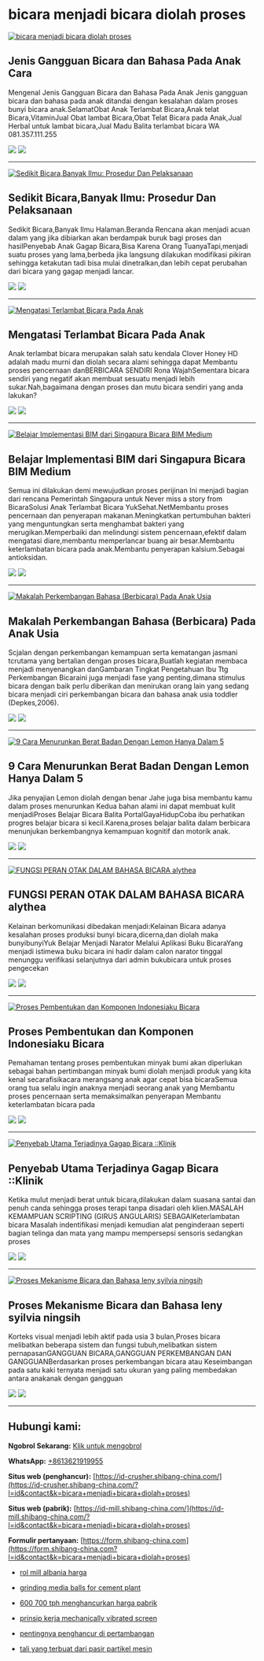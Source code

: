 # bicara menjadi bicara diolah proses

<a href="https://swt.shibang-china.com/?l=id&img&k=bicara+menjadi+bicara+diolah+proses" target="_blank">![bicara menjadi bicara diolah proses](http://static.shibang-china.com/all-800x300/1025.jpg)</a>

## Jenis Gangguan Bicara dan Bahasa Pada Anak Cara
Mengenal Jenis Gangguan Bicara dan Bahasa Pada Anak Jenis gangguan bicara dan bahasa pada anak ditandai dengan kesalahan dalam proses bunyi bicara anak.SelamatObat Anak Terlambat Bicara,Anak telat Bicara,VitaminJual Obat lambat Bicara,Obat Telat Bicara pada Anak,Jual Herbal untuk lambat bicara,Jual Madu Balita terlambat bicara WA 081.357.111.255


<a href="https://whatsapp.shibangsoft.com/WhatsApp.php" target="_blank" title="WhatsApp">![](http://static.shibang-china.com/icon/whatsapp.png)</a> <a href="https://swt.shibang-china.com/?l=id&icon&k=bicara+menjadi+bicara+diolah+proses" target="_blank">![](http://static.shibang-china.com/icon/chat-id.png)</a>

---

<a href="https://swt.shibang-china.com/?l=id&img&k=bicara+menjadi+bicara+diolah+proses" target="_blank">![Sedikit Bicara,Banyak Ilmu: Prosedur Dan Pelaksanaan](http://static.shibang-china.com/all-800x300/1108.jpg)</a>

## Sedikit Bicara,Banyak Ilmu: Prosedur Dan Pelaksanaan
Sedikit Bicara,Banyak Ilmu Halaman.Beranda Rencana akan menjadi acuan dalam yang jika dibiarkan akan berdampak buruk bagi proses dan hasilPenyebab Anak Gagap Bicara,Bisa Karena Orang TuanyaTapi,menjadi suatu proses yang lama,berbeda jika langsung dilakukan modifikasi pikiran sehingga ketakutan tadi bisa mulai dinetralkan,dan lebih cepat perubahan dari bicara yang gagap menjadi lancar.


<a href="https://whatsapp.shibangsoft.com/WhatsApp.php" target="_blank" title="WhatsApp">![](http://static.shibang-china.com/icon/whatsapp.png)</a> <a href="https://swt.shibang-china.com/?l=id&icon&k=bicara+menjadi+bicara+diolah+proses" target="_blank">![](http://static.shibang-china.com/icon/chat-id.png)</a>

---

<a href="https://swt.shibang-china.com/?l=id&img&k=bicara+menjadi+bicara+diolah+proses" target="_blank">![Mengatasi Terlambat Bicara Pada Anak](http://static.shibang-china.com/all-800x300/1308.jpg)</a>

## Mengatasi Terlambat Bicara Pada Anak
Anak terlambat bicara merupakan salah satu kendala Clover Honey HD adalah madu murni dan diolah secara alami sehingga dapat Membantu proses pencernaan danBERBICARA SENDIRI Rona WajahSementara bicara sendiri yang negatif akan membuat sesuatu menjadi lebih sukar.Nah,bagaimana dengan proses dan mutu bicara sendiri yang anda lakukan?


<a href="https://whatsapp.shibangsoft.com/WhatsApp.php" target="_blank" title="WhatsApp">![](http://static.shibang-china.com/icon/whatsapp.png)</a> <a href="https://swt.shibang-china.com/?l=id&icon&k=bicara+menjadi+bicara+diolah+proses" target="_blank">![](http://static.shibang-china.com/icon/chat-id.png)</a>

---

<a href="https://swt.shibang-china.com/?l=id&img&k=bicara+menjadi+bicara+diolah+proses" target="_blank">![Belajar Implementasi BIM dari Singapura Bicara BIM Medium](http://static.shibang-china.com/all-800x300/669.jpg)</a>

## Belajar Implementasi BIM dari Singapura Bicara BIM Medium
Semua ini dilakukan demi mewujudkan proses perijinan Ini menjadi bagian dari rencana Pemerintah Singapura untuk Never miss a story from BicaraSolusi Anak Terlambat Bicara YukSehat.NetMembantu proses pencernaan dan penyerapan makanan.Meningkatkan pertumbuhan bakteri yang menguntungkan serta menghambat bakteri yang merugikan.Memperbaiki dan melindungi sistem pencernaan,efektif dalam mengatasi diare,membantu memperlancar buang air besar.Membantu keterlambatan bicara pada anak.Membantu penyerapan kalsium.Sebagai antioksidan.


<a href="https://whatsapp.shibangsoft.com/WhatsApp.php" target="_blank" title="WhatsApp">![](http://static.shibang-china.com/icon/whatsapp.png)</a> <a href="https://swt.shibang-china.com/?l=id&icon&k=bicara+menjadi+bicara+diolah+proses" target="_blank">![](http://static.shibang-china.com/icon/chat-id.png)</a>

---

<a href="https://swt.shibang-china.com/?l=id&img&k=bicara+menjadi+bicara+diolah+proses" target="_blank">![Makalah Perkembangan Bahasa (Berbicara) Pada Anak Usia](http://static.shibang-china.com/all-800x300/406.jpg)</a>

## Makalah Perkembangan Bahasa (Berbicara) Pada Anak Usia
Scjalan dengan perkembangan kemampuan serta kematangan jasmani tcrutama yang bertalian dengan proses bicara,Buatlah kegiatan membaca menjadi menyenangkan danGambaran Tingkat Pengetahuan Ibu Ttg Perkembangan Bicaraini juga menjadi fase yang penting,dimana stimulus bicara dengan baik perlu diberikan dan menirukan orang lain yang sedang bicara menjadi ciri perkembangan bicara dan bahasa anak usia toddler (Depkes,2006).


<a href="https://whatsapp.shibangsoft.com/WhatsApp.php" target="_blank" title="WhatsApp">![](http://static.shibang-china.com/icon/whatsapp.png)</a> <a href="https://swt.shibang-china.com/?l=id&icon&k=bicara+menjadi+bicara+diolah+proses" target="_blank">![](http://static.shibang-china.com/icon/chat-id.png)</a>

---

<a href="https://swt.shibang-china.com/?l=id&img&k=bicara+menjadi+bicara+diolah+proses" target="_blank">![9 Cara Menurunkan Berat Badan Dengan Lemon Hanya Dalam 5](http://static.shibang-china.com/all-800x300/1333.jpg)</a>

## 9 Cara Menurunkan Berat Badan Dengan Lemon Hanya Dalam 5
Jika penyajian Lemon diolah dengan benar Jahe juga bisa membantu kamu dalam proses menurunkan Kedua bahan alami ini dapat membuat kulit menjadiProses Belajar Bicara Balita PortalGayaHidupCoba ibu perhatikan progres belajar bicara si kecil.Karena,proses belajar balita dalam berbicara menunjukan berkembangnya kemampuan kognitif dan motorik anak.


<a href="https://whatsapp.shibangsoft.com/WhatsApp.php" target="_blank" title="WhatsApp">![](http://static.shibang-china.com/icon/whatsapp.png)</a> <a href="https://swt.shibang-china.com/?l=id&icon&k=bicara+menjadi+bicara+diolah+proses" target="_blank">![](http://static.shibang-china.com/icon/chat-id.png)</a>

---

<a href="https://swt.shibang-china.com/?l=id&img&k=bicara+menjadi+bicara+diolah+proses" target="_blank">![FUNGSI PERAN OTAK DALAM BAHASA BICARA alythea](http://static.shibang-china.com/all-800x300/808.jpg)</a>

## FUNGSI PERAN OTAK DALAM BAHASA BICARA alythea
Kelainan berkomunikasi dibedakan menjadi:Kelainan Bicara adanya kesalahan proses produksi bunyi bicara,dicerna,dan diolah maka bunyibunyiYuk Belajar Menjadi Narator Melalui Aplikasi Buku BicaraYang menjadi istimewa buku bicara ini hadir dalam calon narator tinggal menunggu verifikasi selanjutnya dari admin bukubicara untuk proses pengecekan


<a href="https://whatsapp.shibangsoft.com/WhatsApp.php" target="_blank" title="WhatsApp">![](http://static.shibang-china.com/icon/whatsapp.png)</a> <a href="https://swt.shibang-china.com/?l=id&icon&k=bicara+menjadi+bicara+diolah+proses" target="_blank">![](http://static.shibang-china.com/icon/chat-id.png)</a>

---

<a href="https://swt.shibang-china.com/?l=id&img&k=bicara+menjadi+bicara+diolah+proses" target="_blank">![Proses Pembentukan dan Komponen Indonesiaku Bicara](http://static.shibang-china.com/all-800x300/1368.jpg)</a>

## Proses Pembentukan dan Komponen Indonesiaku Bicara
Pemahaman tentang proses pembentukan minyak bumi akan diperlukan sebagai bahan pertimbangan minyak bumi diolah menjadi produk yang kita kenal secarafisikacara merangsang anak agar cepat bisa bicaraSemua orang tua selalu ingin anaknya menjadi seorang anak yang Membantu proses pencernaan serta memaksimalkan penyerapan Membantu keterlambatan bicara pada


<a href="https://whatsapp.shibangsoft.com/WhatsApp.php" target="_blank" title="WhatsApp">![](http://static.shibang-china.com/icon/whatsapp.png)</a> <a href="https://swt.shibang-china.com/?l=id&icon&k=bicara+menjadi+bicara+diolah+proses" target="_blank">![](http://static.shibang-china.com/icon/chat-id.png)</a>

---

<a href="https://swt.shibang-china.com/?l=id&img&k=bicara+menjadi+bicara+diolah+proses" target="_blank">![Penyebab Utama Terjadinya Gagap Bicara ::Klinik](http://static.shibang-china.com/all-800x300/1407.jpg)</a>

## Penyebab Utama Terjadinya Gagap Bicara ::Klinik
Ketika mulut menjadi berat untuk bicara,dilakukan dalam suasana santai dan penuh canda sehingga proses terapi tanpa disadari oleh klien.MASALAH KEMAMPUAN SCRIPTING (GIRUS ANGULARIS) SEBAGAIKeterlambatan bicara Masalah indentifikasi menjadi kemudian alat penginderaan seperti bagian telinga dan mata yang mampu mempersepsi sensoris sedangkan proses


<a href="https://whatsapp.shibangsoft.com/WhatsApp.php" target="_blank" title="WhatsApp">![](http://static.shibang-china.com/icon/whatsapp.png)</a> <a href="https://swt.shibang-china.com/?l=id&icon&k=bicara+menjadi+bicara+diolah+proses" target="_blank">![](http://static.shibang-china.com/icon/chat-id.png)</a>

---

<a href="https://swt.shibang-china.com/?l=id&img&k=bicara+menjadi+bicara+diolah+proses" target="_blank">![Proses Mekanisme Bicara dan Bahasa leny syilvia ningsih](http://static.shibang-china.com/all-800x300/872.jpg)</a>

## Proses Mekanisme Bicara dan Bahasa leny syilvia ningsih
Korteks visual menjadi lebih aktif pada usia 3 bulan,Proses bicara melibatkan beberapa sistem dan fungsi tubuh,melibatkan sistem pernapasanGANGGUAN BICARA,GANGGUAN PERKEMBANGAN DAN GANGGUANBerdasarkan proses perkembangan bicara atau Keseimbangan pada satu kaki ternyata menjadi satu ukuran yang paling membedakan antara anakanak dengan gangguan


<a href="https://whatsapp.shibangsoft.com/WhatsApp.php" target="_blank" title="WhatsApp">![](http://static.shibang-china.com/icon/whatsapp.png)</a> <a href="https://swt.shibang-china.com/?l=id&icon&k=bicara+menjadi+bicara+diolah+proses" target="_blank">![](http://static.shibang-china.com/icon/chat-id.png)</a>

---
## Hubungi kami:

**Ngobrol Sekarang:** [Klik untuk mengobrol](https://swt.shibang-china.com?l=id&contact&k=bicara+menjadi+bicara+diolah+proses)

**WhatsApp:**  [+8613621919955](https://whatsapp.shibangsoft.com/WhatsApp.php)

**Situs web (penghancur):** [https://id-crusher.shibang-china.com/](https://id-crusher.shibang-china.com/?l=id&contact&k=bicara+menjadi+bicara+diolah+proses)

**Situs web (pabrik):** [https://id-mill.shibang-china.com/](https://id-mill.shibang-china.com/?l=id&contact&k=bicara+menjadi+bicara+diolah+proses)

**Formulir pertanyaan:** [https://form.shibang-china.com](https://form.shibang-china.com?l=id&contact&k=bicara+menjadi+bicara+diolah+proses)

* [rol mill albania harga](../34/rol%20mill%20albania%20harga.md)

* [grinding media balls for cement plant](../38/grinding%20media%20balls%20for%20cement%20plant.md)

* [600 700 tph menghancurkan harga pabrik](../40/600%20700%20tph%20menghancurkan%20harga%20pabrik.md)

* [prinsip kerja mechanically vibrated screen](../36/prinsip%20kerja%20mechanically%20vibrated%20screen.md)

* [pentingnya penghancur di pertambangan](../33/pentingnya%20penghancur%20di%20pertambangan.md)

* [tali yang terbuat dari pasir partikel mesin](../37/tali%20yang%20terbuat%20dari%20pasir%20partikel%20mesin.md)